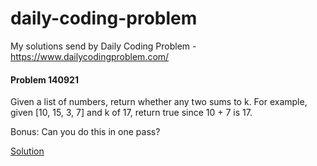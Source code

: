 # daily-coding-problem
My solutions send by Daily Coding Problem - https://www.dailycodingproblem.com/

#### Problem 140921

Given a list of numbers, return whether any two sums to k.
For example, given [10, 15, 3, 7] and k of 17, return true since 10 + 7 is 17.

Bonus: Can you do this in one pass?

[Solution](sollutions/problem140921.py)
